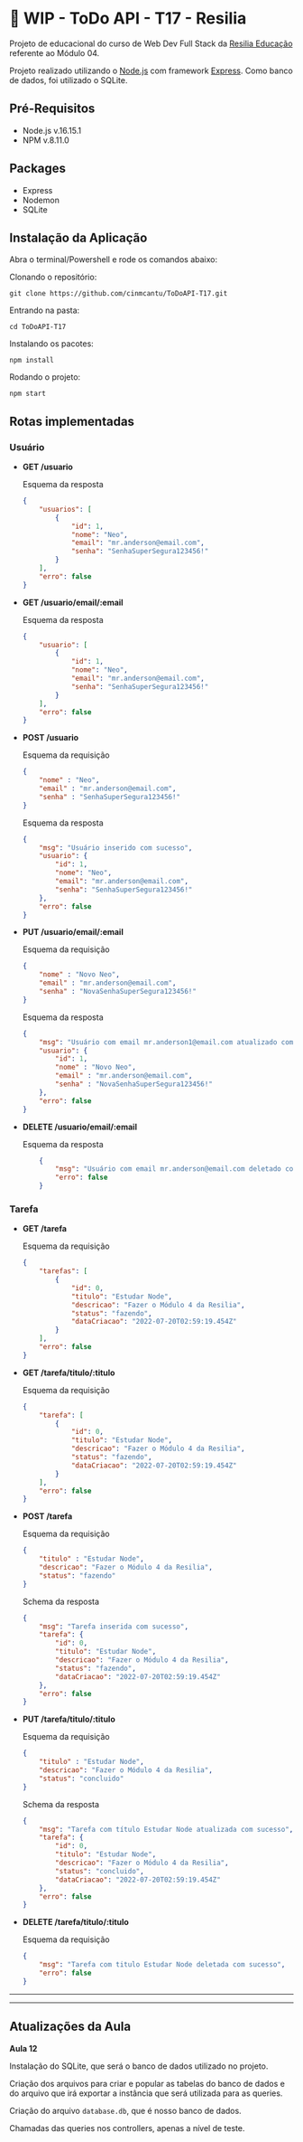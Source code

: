 # :construction: WIP - ToDo API - T17 - Resilia

Projeto de educacional do curso de Web Dev Full Stack da [Resilia Educação](https://www.resilia.com.br/) referente ao Módulo 04.

Projeto realizado utilizando o [Node.js](https://nodejs.org/en/) com framework [Express](https://expressjs.com/). Como banco de dados, foi utilizado o SQLite.

## Pré-Requisitos

* Node.js  v.16.15.1
* NPM v.8.11.0

## Packages

* Express
* Nodemon
* SQLite

## Instalação da Aplicação

Abra o terminal/Powershell e rode os comandos abaixo:

Clonando o repositório:
```
git clone https://github.com/cinmcantu/ToDoAPI-T17.git
```

Entrando na pasta:
```
cd ToDoAPI-T17
```

Instalando os pacotes:
```
npm install
```

Rodando o projeto:
```
npm start
```

## Rotas implementadas

### Usuário
 * __GET  /usuario__

    Esquema da resposta
    ```json
    {
        "usuarios": [
            {
                "id": 1,
                "nome": "Neo",
                "email": "mr.anderson@email.com",
                "senha": "SenhaSuperSegura123456!"
            }
        ],
        "erro": false
    }
    ```

 * __GET  /usuario/email/:email__

    Esquema da resposta
    ```json
    {
        "usuario": [
            {
                "id": 1,
                "nome": "Neo",
                "email": "mr.anderson@email.com",
                "senha": "SenhaSuperSegura123456!"
            }
        ],
        "erro": false
    }
    ```

 * __POST /usuario__

    Esquema da requisição
    ```json
    {
        "nome" : "Neo",
        "email" : "mr.anderson@email.com",
        "senha" : "SenhaSuperSegura123456!"
    }
    ```

    Esquema da resposta
    ```json
    {
        "msg": "Usuário inserido com sucesso",
        "usuario": {
            "id": 1,
            "nome": "Neo",
            "email": "mr.anderson@email.com",
            "senha": "SenhaSuperSegura123456!"
        },
        "erro": false
    }
    ```

 * __PUT /usuario/email/:email__

    Esquema da requisição
    ```json
    {
        "nome" : "Novo Neo",
        "email" : "mr.anderson@email.com",
        "senha" : "NovaSenhaSuperSegura123456!"
    }
    ```

    Esquema da resposta
    ```json
    {
        "msg": "Usuário com email mr.anderson1@email.com atualizado com sucesso",
        "usuario": {
            "id": 1,
            "nome" : "Novo Neo",
            "email" : "mr.anderson@email.com",
            "senha" : "NovaSenhaSuperSegura123456!"
        },
        "erro": false
    }
    ```

 * __DELETE  /usuario/email/:email__

    Esquema da resposta
    ```json
        {
            "msg": "Usuário com email mr.anderson@email.com deletado com sucesso",
            "erro": false
        }
    ```

### Tarefa
 * __GET /tarefa__

    Esquema da requisição
    ```json
    {
        "tarefas": [
            {
                "id": 0,
                "titulo": "Estudar Node",
                "descricao": "Fazer o Módulo 4 da Resilia",
                "status": "fazendo",
                "dataCriacao": "2022-07-20T02:59:19.454Z"
            }
        ],
        "erro": false
    }
    ```

 * __GET /tarefa/titulo/:titulo__

    Esquema da requisição
    ```json
    {
        "tarefa": [
            {
                "id": 0,
                "titulo": "Estudar Node",
                "descricao": "Fazer o Módulo 4 da Resilia",
                "status": "fazendo",
                "dataCriacao": "2022-07-20T02:59:19.454Z"
            }
        ],
        "erro": false
    }
    ```

 * __POST /tarefa__

    Esquema da requisição
    ```json
    {
        "titulo" : "Estudar Node",
        "descricao": "Fazer o Módulo 4 da Resilia",
        "status": "fazendo"
    }
    ```

    Schema da resposta
    ```json
    {
        "msg": "Tarefa inserida com sucesso",
        "tarefa": {
            "id": 0,
            "titulo": "Estudar Node",
            "descricao": "Fazer o Módulo 4 da Resilia",
            "status": "fazendo",
            "dataCriacao": "2022-07-20T02:59:19.454Z"
        },
        "erro": false
    }
    ```
 
 * __PUT /tarefa/titulo/:titulo__

    Esquema da requisição
    ```json
    {
        "titulo" : "Estudar Node",
        "descricao": "Fazer o Módulo 4 da Resilia",
        "status": "concluido"
    }
    ```

    Schema da resposta
    ```json
    {
        "msg": "Tarefa com título Estudar Node atualizada com sucesso",
        "tarefa": {
            "id": 0,
            "titulo": "Estudar Node",
            "descricao": "Fazer o Módulo 4 da Resilia",
            "status": "concluido",
            "dataCriacao": "2022-07-20T02:59:19.454Z"
        },
        "erro": false
    }
    ```

 * __DELETE /tarefa/titulo/:titulo__

    Esquema da requisição
    ```json
    {
        "msg": "Tarefa com titulo Estudar Node deletada com sucesso",
        "erro": false
    }
    ```

---
---

## Atualizações da Aula

__Aula 12__

Instalação do SQLite, que será o banco de dados utilizado no projeto.

Criação dos arquivos para criar e popular as tabelas do banco de dados e do arquivo que irá exportar a instância que será utilizada para as queries.

Criação do arquivo `database.db`, que é nosso banco de dados.

Chamadas das queries nos controllers, apenas a nível de teste. 

